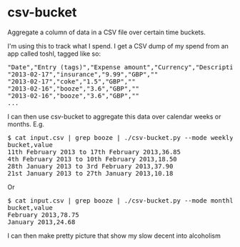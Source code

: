 csv-bucket
==========

Aggregate a column of data in a CSV file over certain time buckets.

I'm using this to track what I spend. I get a CSV dump of my spend from an app called toshl, tagged like so:

<pre>
"Date","Entry (tags)","Expense amount","Currency","Description"
"2013-02-17","insurance","9.99","GBP",""
"2013-02-17","coke","1.5","GBP",""
"2013-02-16","booze","3.6","GBP",""
"2013-02-16","booze","3.6","GBP",""
...
</pre>

I can then use csv-bucket to aggregate this data over calendar weeks or months. E.g.

<pre>
$ cat input.csv | grep booze | ./csv-bucket.py --mode weekly -n
bucket,value
11th February 2013 to 17th February 2013,36.85
4th February 2013 to 10th February 2013,18.50
28th January 2013 to 3rd February 2013,37.90
21st January 2013 to 27th January 2013,10.18
</pre>

Or

<pre>
$ cat input.csv | grep booze | ./csv-bucket.py --mode monthly -n
bucket,value
February 2013,78.75
January 2013,24.68
</pre>

I can then make pretty picture that show my slow decent into alcoholism 

